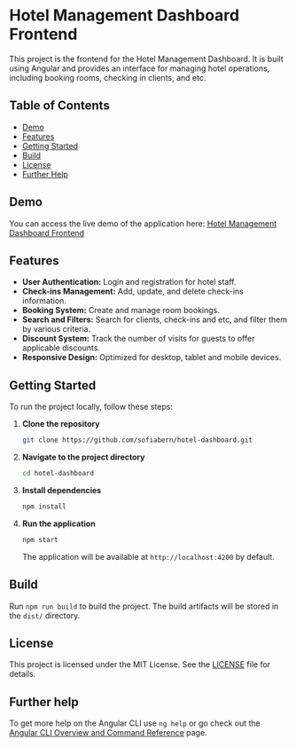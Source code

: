 # Hotel Management Dashboard Frontend

This project is the frontend for the Hotel Management Dashboard. It is built using Angular and provides an interface for managing hotel operations, including booking rooms, checking in clients, and etc.

## Table of Contents
- [Demo](#demo)
- [Features](#features)
- [Getting Started](#getting-started)
- [Build](#build)
- [License](#license)
- [Further Help](#further-help)

## Demo
You can access the live demo of the application here: [Hotel Management Dashboard Frontend](hhttps://hotel-dashboard-iota.vercel.app/)

## Features
- **User Authentication:** Login and registration for hotel staff.
- **Check-ins Management:** Add, update, and delete check-ins information.
- **Booking System:** Create and manage room bookings.
- **Search and Filters:** Search for clients, check-ins and etc, and filter them by various criteria.
- **Discount System:** Track the number of visits for guests to offer applicable discounts.
- **Responsive Design:** Optimized for desktop, tablet and mobile devices.

## Getting Started

To run the project locally, follow these steps:

1. **Clone the repository**
    ```sh
    git clone https://github.com/sofiabern/hotel-dashboard.git
    ```

2. **Navigate to the project directory**
    ```sh
    cd hotel-dashboard
    ```

3. **Install dependencies**
    ```sh
    npm install
    ```

4. **Run the application**
    ```sh
    npm start
    ```

   The application will be available at `http://localhost:4200` by default.

## Build

Run `npm run build` to build the project. The build artifacts will be stored in the `dist/` directory.

## License

This project is licensed under the MIT License. See the [LICENSE](LICENSE) file for details.

## Further help

To get more help on the Angular CLI use `ng help` or go check out the [Angular CLI Overview and Command Reference](https://angular.dev/tools/cli) page.
